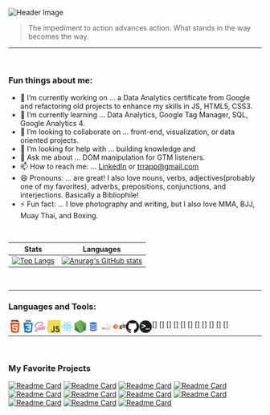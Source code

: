 ![Header Image](https://user-images.githubusercontent.com/11747875/131067574-d564c5f2-f9c9-48ad-8441-3848c282ef1a.jpg)

> 
> 
> 
> The impediment to action advances action. 
> What stands in the way becomes the way.
> 
>  
>  
---
<br>

### Fun things about me:

- 🔭 I’m currently working on ... a Data Analytics certificate from Google and refactoring old projects to enhance my skills in JS, HTML5, CSS3.  
- 🌱 I’m currently learning ... Data Analytics, Google Tag Manager, SQL, Google Analytics 4. 
- 👯 I’m looking to collaborate on ... front-end, visualization, or data oriented projects.
- 🤔 I’m looking for help with ... building knowledge and 
- 💬 Ask me about ... DOM manipulation for GTM listeners.
- 📫 How to reach me: ... [LinkedIn](https://www.linkedin.com/in/trevor-rapp/) or <trrapp@gmail.com>
- 😄 Pronouns: ... are great!  I also love nouns, verbs, adjectives(probably one of my favorites), adverbs, prepositions, conjunctions, and interjections.  Basically a Bibliophile! 
- ⚡ Fun fact: ... I love photography and writing, but I also love MMA, BJJ, Muay Thai, and Boxing.

<br>

|Stats|Languages|
|-----|---------|
|[![Top Langs](https://github-readme-stats.vercel.app/api/top-langs/?username=trrapp12&theme=github_dark)](https://github.com/anuraghazra/github-readme-stats)|[![Anurag's GitHub stats](https://github-readme-stats.vercel.app/api?username=trrapp12&count_private=true&show_icons=true&theme=github_dark)](https://github.com/anuraghazra/github-readme-stats)|

<br/>

---

### Languages and Tools:


[<img align="left" alt="HTML5" width="26px" src="https://raw.githubusercontent.com/github/explore/80688e429a7d4ef2fca1e82350fe8e3517d3494d/topics/html/html.png" />]
[<img align="left" alt="CSS3" width="26px" src="https://raw.githubusercontent.com/github/explore/80688e429a7d4ef2fca1e82350fe8e3517d3494d/topics/css/css.png" />]
[<img align="left" alt="Sass" width="26px" src="https://raw.githubusercontent.com/github/explore/80688e429a7d4ef2fca1e82350fe8e3517d3494d/topics/sass/sass.png" />]
[<img align="left" alt="JavaScript" width="26px" src="https://raw.githubusercontent.com/github/explore/80688e429a7d4ef2fca1e82350fe8e3517d3494d/topics/javascript/javascript.png" />]
[<img align="left" alt="React" width="26px" src="https://raw.githubusercontent.com/github/explore/80688e429a7d4ef2fca1e82350fe8e3517d3494d/topics/react/react.png" />]
[<img align="left" alt="Node.js" width="26px" src="https://raw.githubusercontent.com/github/explore/80688e429a7d4ef2fca1e82350fe8e3517d3494d/topics/nodejs/nodejs.png" />]
[<img align="left" alt="SQL" width="26px" src="https://raw.githubusercontent.com/github/explore/80688e429a7d4ef2fca1e82350fe8e3517d3494d/topics/sql/sql.png" />]
[<img align="left" alt="MySQL" width="26px" src="https://raw.githubusercontent.com/github/explore/80688e429a7d4ef2fca1e82350fe8e3517d3494d/topics/mysql/mysql.png" />]
[<img align="left" alt="Git" width="26px" src="https://raw.githubusercontent.com/github/explore/80688e429a7d4ef2fca1e82350fe8e3517d3494d/topics/git/git.png" />]
[<img align="left" alt="GitHub" width="26px" src="https://raw.githubusercontent.com/github/explore/78df643247d429f6cc873026c0622819ad797942/topics/github/github.png" />]
[<img align="left" alt="Terminal" width="26px" src="https://raw.githubusercontent.com/github/explore/80688e429a7d4ef2fca1e82350fe8e3517d3494d/topics/terminal/terminal.png" />]

---
<br/>

### My Favorite Projects

[![Readme Card](https://github-readme-stats.vercel.app/api/pin/?username=trrapp12&repo=utahdermagraphics&theme=github_dark)](https://github.com/anuraghazra/github-readme-stats)
[![Readme Card](https://github-readme-stats.vercel.app/api/pin/?username=trrapp12&repo=CountDownTimer&theme=github_dark)](https://github.com/anuraghazra/github-readme-stats)
[![Readme Card](https://github-readme-stats.vercel.app/api/pin/?username=trrapp12&repo=object_oriented_hangman&theme=github_dark)](https://github.com/anuraghazra/github-readme-stats)
[![Readme Card](https://github-readme-stats.vercel.app/api/pin/?username=trrapp12&repo=hang_man&theme=github_dark)](https://github.com/anuraghazra/github-readme-stats)
[![Readme Card](https://github-readme-stats.vercel.app/api/pin/?username=trrapp12&repo=parallax-example&theme=github_dark)](https://github.com/anuraghazra/github-readme-stats)
[![Readme Card](https://github-readme-stats.vercel.app/api/pin/?username=trrapp12&repo=snare_drum&theme=github_dark)](https://github.com/anuraghazra/github-readme-stats)
[![Readme Card](https://github-readme-stats.vercel.app/api/pin/?username=trrapp12-ironyard&repo=calculator&theme=github_dark)](https://github.com/anuraghazra/github-readme-stats)
[![Readme Card](https://github-readme-stats.vercel.app/api/pin/?username=trrapp12-ironyard&repo=flex-box&theme=github_dark)](https://github.com/anuraghazra/github-readme-stats)
[![Readme Card](https://github-readme-stats.vercel.app/api/pin/?username=trrapp12-ironyard&repo=CSS_JS_clock&theme=github_dark)](https://github.com/anuraghazra/github-readme-stats)
[![Readme Card](https://github-readme-stats.vercel.app/api/pin/?username=trrapp12-ironyard&repo=more-angular-directives&theme=github_dark)](https://github.com/anuraghazra/github-readme-stats)
[![Readme Card](https://github-readme-stats.vercel.app/api/pin/?username=trrapp12-ironyard&repo=angular&theme=github_dark)](https://github.com/anuraghazra/github-readme-stats)
